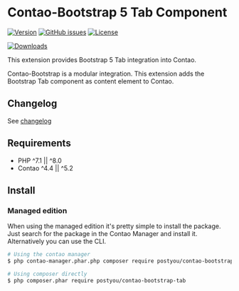 Contao-Bootstrap 5 Tab Component
==============================

[![Version](http://img.shields.io/packagist/v/contao-bootstrap/tab.svg?style=for-the-badge&label=Latest)](https://packagist.org/packages/postyou/contao-bootstrap-tab)
[![GitHub issues](https://img.shields.io/github/issues/contao-bootstrap/tab.svg?style=for-the-badge&logo=github)](https://github.com/postyou/contao-bootstrap-tab/issues)
[![License](http://img.shields.io/packagist/l/contao-bootstrap/tab.svg?style=for-the-badge&label=License)](https://packagist.org/packages/postyou/contao-bootstrap-tab)
<!-- [![Build Status](http://img.shields.io/travis/contao-bootstrap/tab/master.svg?style=for-the-badge&logo=travis)](https://travis-ci.org/contao-bootstrap/tab) -->
[![Downloads](http://img.shields.io/packagist/dt/contao-bootstrap/tab.svg?style=for-the-badge&label=Downloads)](https://packagist.org/packages/postyou/contao-bootstrap-tab)

This extension provides Bootstrap 5 Tab integration into Contao. 

Contao-Bootstrap is a modular integration. This extension adds the Bootstrap Tab component as content element to Contao.

Changelog
---------

See [changelog](CHANGELOG.md)


Requirements
------------

 - PHP ^7.1 || ^8.0
 - Contao ^4.4 || ^5.2


Install
-------

### Managed edition

When using the managed edition it's pretty simple to install the package. Just search for the package in the
Contao Manager and install it. Alternatively you can use the CLI.  

```bash
# Using the contao manager
$ php contao-manager.phar.php composer require postyou/contao-bootstrap-tab

# Using composer directly
$ php composer.phar require postyou/contao-bootstrap-tab
